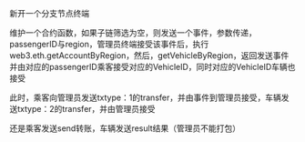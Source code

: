 新开一个分支节点终端

维护一个合约函数，如果子链筛选为空，则发送一个事件，参数传递，passengerID与region，管理员终端接受该事件后，执行web3.eth.getAccountByRegion，然后，getVehicleByRegion，返回发送事件并由对应的passengerID乘客接受对应的VehicleID，同时对应的VehicleID车辆也接受

此时，乘客向管理员发送txtype：1的transfer，并由事件到管理员接受，车辆发送txtype：2的transfer，并由管理员接受

还是乘客发送send转账，车辆发送result结果（管理员不能打包）

